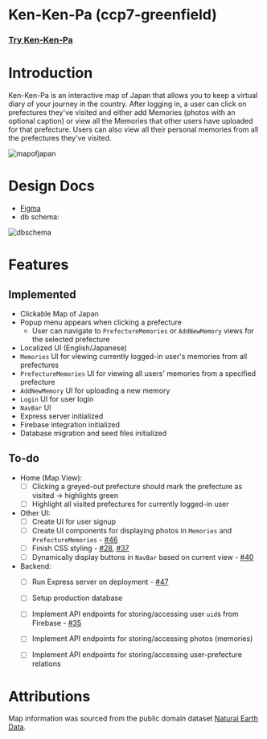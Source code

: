 # Ken-Ken-Pa (ccp7-greenfield)

### [Try Ken-Ken-Pa](https://ken-ken-pa.onrender.com/)

# Introduction

Ken-Ken-Pa is an interactive map of Japan that allows you to keep a virtual diary of your journey in the country. After logging in, a user can click on prefectures they've visited and either add Memories (photos with an optional caption) or view all the Memories that other users have uploaded for that prefecture.  Users can also view all their personal memories from all the prefectures they've visited.

![mapofjapan](https://user-images.githubusercontent.com/6261485/229280879-2bc15c6a-c7ee-4d4c-b4c5-c53ff43a1aec.png)

# Design Docs

- [Figma](https://www.figma.com/file/uEQxLqI7VDrZkAqAyoZcnA/Greenfield?node-id=0%3A1&t=ISgGuJCL8iZwKYNq-1)
- db schema:

![dbschema](https://user-images.githubusercontent.com/6261485/229280886-50854d71-21a4-4076-9b96-7d9101549f0b.png)

# Features

## Implemented

- Clickable Map of Japan
- Popup menu appears when clicking a prefecture
  - User can navigate to `PrefectureMemories` or `AddNewMemory` views for the selected prefecture
- Localized UI (English/Japanese)
- `Memories` UI for viewing currently logged-in user's memories from all prefectures
- `PrefectureMemories` UI for viewing all users' memories from a specified prefecture
- `AddNewMemory` UI for uploading a new memory
- `Login` UI for user login
- `NavBar` UI
- Express server initialized
- Firebase integration initialized
- Database migration and seed files initialized

## To-do

- Home (Map View):
  - [ ] Clicking a greyed-out prefecture should mark the prefecture as visited → highlights green
  - [ ] Highlight all visited prefectures for currently logged-in user
  
- Other UI:
  - [ ] Create UI for user signup
  - [ ] Create UI components for displaying photos in `Memories` and `PrefectureMemories` - [#46](https://github.com/LakGillJPN/ccp7-greenfield/issues/46)
  - [ ] Finish CSS styling - [#28](https://github.com/LakGillJPN/ccp7-greenfield/issues/28), [#37](https://github.com/LakGillJPN/ccp7-greenfield/issues/37)
  - [ ] Dynamically display buttons in `NavBar` based on current view - [#40](https://github.com/LakGillJPN/ccp7-greenfield/issues/40)

- Backend:
  - [ ] Run Express server on deployment - [#47](https://github.com/LakGillJPN/ccp7-greenfield/issues/47)
  - [ ] Setup production database
  - [ ] Implement API endpoints for storing/accessing user `uid`s from Firebase - [#35](https://github.com/LakGillJPN/ccp7-greenfield/issues/35)
  - [ ] Implement API endpoints for storing/accessing photos (memories)
  - [ ] Implement API endpoints for storing/accessing user-prefecture relations


# Attributions
Map information was sourced from the public domain dataset [Natural Earth Data](https://www.naturalearthdata.com/).
